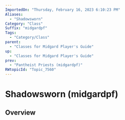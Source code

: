```yaml
---
ImportedOn: "Thursday, February 16, 2023 6:10:23 PM"
Aliases:
  - "Shadowsworn"
Category: "Class"
Suffix: "midgardpf"
Tags:
  - "Category/Class"
parent:
  - "Classes for Midgard Player's Guide"
up:
  - "Classes for Midgard Player's Guide"
prev:
  - "Pantheist Priests (midgardpf)"
RWtopicId: "Topic_7560"
---
```

# Shadowsworn (midgardpf)
## Overview
